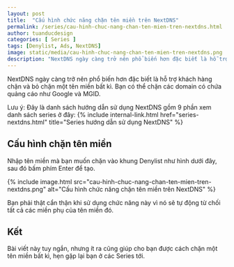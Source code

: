 ```yaml
---
layout: post
title:  "Cấu hình chức năng chặn tên miền trên NextDNS"
permalink: /series/cau-hinh-chuc-nang-chan-ten-mien-tren-nextdns.html
author: tuanducdesign
categories: [ Series ]
tags: [Denylist, Ads, NextDNS]
image: static/media/cau-hinh-chuc-nang-chan-ten-mien-tren-nextdns.png
description: "NextDNS ngày càng trở nên phổ biến hơn đặc biết là hỗ trợ chặn và bỏ chặn một tên miền bất kì. Bạn có thể chặn các domain có chứa quảng cáo như Google và MGID."
---
```


NextDNS ngày càng trở nên phổ biến hơn đặc biết là hỗ trợ khách hàng chặn và bỏ chặn một tên miền bất kì. Bạn có thể chặn các domain có chứa quảng cáo như Google và MGID.

Lưu ý: Đây là danh sách hướng dẫn sử dụng NextDNS gồm 9 phần xem danh sách series ở đây: {% include internal-link.html href="series-nextdns.html" title="Series hướng dẫn sử dụng NextDNS" %}

## Cấu hình chặn tên miền

Nhập tên miền mà bạn muốn chặn vào khung Denylist như hình dưới đây, sau đó bấm phím Enter để tạo.

{% include image.html src="cau-hinh-chuc-nang-chan-ten-mien-tren-nextdns.png" alt="Cấu hình chức năng chặn tên miền trên NextDNS" %}

Bạn phải thật cẩn thận khi sử dụng chức năng này vì nó sẽ tự động từ chối tất cả các miền phụ của tên miền đó.

## Kết

Bài viết này tuy ngắn, nhưng ít ra cũng giúp cho bạn được cách chặn một tên miền bất kì, hẹn gặp lại bạn ở các Series tới.
